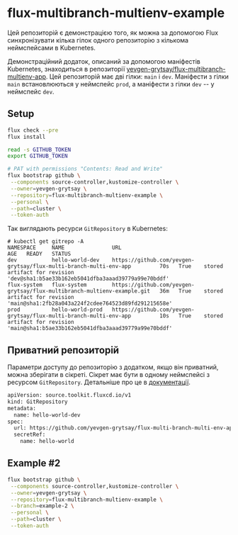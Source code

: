 # flux-multibranch-multienv-example

Цей репозиторій є демонстрацією того, як можна за допомогою Flux синхронізувати кілька гілок
одного репозиторію з кількома неймспейсами в Kubernetes.

Демонстраційний додаток, описаний за допомогою маніфестів Kubernetes, знаходиться в репозиторії [yevgen-grytsay/flux-multibranch-multienv-app](https://github.com/yevgen-grytsay/flux-multibranch-multienv-app). Цей репозиторій має дві гілки: `main` і `dev`. Маніфести з гілки `main` встановлюються у неймспейс `prod`, а маніфести з гілки `dev` -- у неймспейс `dev`.

## Setup

```sh
flux check --pre
flux install

read -s GITHUB_TOKEN
export GITHUB_TOKEN

# PAT with permissions "Contents: Read and Write"
flux bootstrap github \
 --components source-controller,kustomize-controller \
 --owner=yevgen-grytsay \
 --repository=flux-multibranch-multienv-example \
 --personal \
 --path=cluster \
 --token-auth
```

Так виглядають ресурси `GitRepository` в Kubernetes:

```
# kubectl get gitrepo -A
NAMESPACE     NAME               URL                                                                       AGE   READY   STATUS
dev           hello-world-dev    https://github.com/yevgen-grytsay/flux-multi-branch-multi-env-app         70s   True    stored artifact for revision 'dev@sha1:b5ae33b162eb5041dfba3aaad39779a99e70bddf'
flux-system   flux-system        https://github.com/yevgen-grytsay/flux-multibranch-multienv-example.git   36m   True    stored artifact for revision 'main@sha1:2fb28a043a224f2cdee764523d89fd291215658e'
prod          hello-world-prod   https://github.com/yevgen-grytsay/flux-multi-branch-multi-env-app         10s   True    stored artifact for revision 'main@sha1:b5ae33b162eb5041dfba3aaad39779a99e70bddf'
```

## Приватний репозиторій

Параметри доступу до репозиторію з додатком, якщо він приватний, можна зберігати в сікреті. Сікрет має бути в одному неймспейсі з ресурсом `GitRepository`. Детальніше про це в [документації](https://fluxcd.io/flux/components/source/gitrepositories/#secret-reference).

```sh
apiVersion: source.toolkit.fluxcd.io/v1
kind: GitRepository
metadata:
  name: hello-world-dev
spec:
  url: https://github.com/yevgen-grytsay/flux-multi-branch-multi-env-app
  secretRef:
    name: hello-world
```

## Example #2

```sh
flux bootstrap github \
 --components source-controller,kustomize-controller \
 --owner=yevgen-grytsay \
 --repository=flux-multibranch-multienv-example \
 --branch=example-2 \
 --personal \
 --path=cluster \
 --token-auth
```
